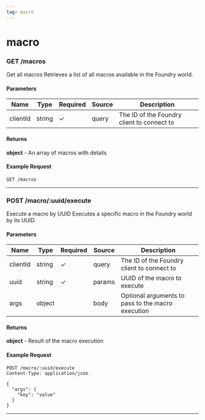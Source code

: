 ```yaml
---
tag: macro
---
```


# macro

### GET /macros

Get all macros Retrieves a list of all macros available in the Foundry world.

#### Parameters

| Name | Type | Required | Source | Description |
|------|------|----------|--------|--------------|
| clientId | string | ✓ | query | The ID of the Foundry client to connect to |

#### Returns

**object** - An array of macros with details

#### Example Request

```http
GET /macros

```

---

### POST /macro/:uuid/execute

Execute a macro by UUID Executes a specific macro in the Foundry world by its UUID.

#### Parameters

| Name | Type | Required | Source | Description |
|------|------|----------|--------|--------------|
| clientId | string | ✓ | query | The ID of the Foundry client to connect to |
| uuid | string | ✓ | params | UUID of the macro to execute |
| args | object |  | body | Optional arguments to pass to the macro execution |

#### Returns

**object** - Result of the macro execution

#### Example Request

```http
POST /macro/:uuid/execute
Content-Type: application/json

{
  "args": {
    "key": "value"
  }
}
```

---

